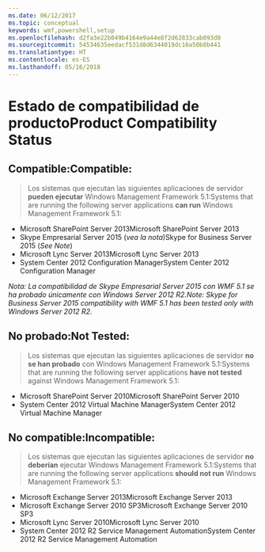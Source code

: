 ```yaml
---
ms.date: 06/12/2017
ms.topic: conceptual
keywords: wmf,powershell,setup
ms.openlocfilehash: d2fa3e22b049b4164e9a44e8f2d62833cab093d0
ms.sourcegitcommit: 54534635eedacf531d8d6344019dc16a50b8b441
ms.translationtype: HT
ms.contentlocale: es-ES
ms.lasthandoff: 05/16/2018
---
```

# <a name="product-compatibility-status"></a><span data-ttu-id="aa4cd-102">Estado de compatibilidad de producto</span><span class="sxs-lookup"><span data-stu-id="aa4cd-102">Product Compatibility Status</span></span>

## <a name="compatible"></a><span data-ttu-id="aa4cd-103">Compatible:</span><span class="sxs-lookup"><span data-stu-id="aa4cd-103">Compatible:</span></span>
> <span data-ttu-id="aa4cd-104">Los sistemas que ejecutan las siguientes aplicaciones de servidor **pueden ejecutar** Windows Management Framework 5.1:</span><span class="sxs-lookup"><span data-stu-id="aa4cd-104">Systems that are running the following server applications **can run** Windows Management Framework 5.1:</span></span>

- <span data-ttu-id="aa4cd-105">Microsoft SharePoint Server 2013</span><span class="sxs-lookup"><span data-stu-id="aa4cd-105">Microsoft SharePoint Server 2013</span></span>
- <span data-ttu-id="aa4cd-106">Skype Empresarial Server 2015 (_vea la nota_)</span><span class="sxs-lookup"><span data-stu-id="aa4cd-106">Skype for Business Server 2015 (_See Note_)</span></span>
- <span data-ttu-id="aa4cd-107">Microsoft Lync Server 2013</span><span class="sxs-lookup"><span data-stu-id="aa4cd-107">Microsoft Lync Server 2013</span></span>
- <span data-ttu-id="aa4cd-108">System Center 2012 Configuration Manager</span><span class="sxs-lookup"><span data-stu-id="aa4cd-108">System Center 2012 Configuration Manager</span></span>

<span data-ttu-id="aa4cd-109">_Nota: La compatibilidad de Skype Empresarial Server 2015 con WMF 5.1 se ha probado únicamente con Windows Server 2012 R2._</span><span class="sxs-lookup"><span data-stu-id="aa4cd-109">_Note: Skype for Business Server 2015 compatibility with WMF 5.1 has been tested only with Windows Server 2012 R2._</span></span>

## <a name="not-tested"></a><span data-ttu-id="aa4cd-110">No probado:</span><span class="sxs-lookup"><span data-stu-id="aa4cd-110">Not Tested:</span></span>
> <span data-ttu-id="aa4cd-111">Los sistemas que ejecutan las siguientes aplicaciones de servidor **no se han probado** con Windows Management Framework 5.1:</span><span class="sxs-lookup"><span data-stu-id="aa4cd-111">Systems that are running the following server applications **have not tested** against Windows Management Framework 5.1:</span></span>

- <span data-ttu-id="aa4cd-112">Microsoft SharePoint Server 2010</span><span class="sxs-lookup"><span data-stu-id="aa4cd-112">Microsoft SharePoint Server 2010</span></span>
- <span data-ttu-id="aa4cd-113">System Center 2012 Virtual Machine Manager</span><span class="sxs-lookup"><span data-stu-id="aa4cd-113">System Center 2012 Virtual Machine Manager</span></span>

## <a name="incompatible"></a><span data-ttu-id="aa4cd-114">No compatible:</span><span class="sxs-lookup"><span data-stu-id="aa4cd-114">Incompatible:</span></span>
> <span data-ttu-id="aa4cd-115">Los sistemas que ejecutan las siguientes aplicaciones de servidor **no deberían** ejecutar Windows Management Framework 5.1:</span><span class="sxs-lookup"><span data-stu-id="aa4cd-115">Systems that are running the following server applications **should not run** Windows Management Framework 5.1:</span></span>

- <span data-ttu-id="aa4cd-116">Microsoft Exchange Server 2013</span><span class="sxs-lookup"><span data-stu-id="aa4cd-116">Microsoft Exchange Server 2013</span></span>
- <span data-ttu-id="aa4cd-117">Microsoft Exchange Server 2010 SP3</span><span class="sxs-lookup"><span data-stu-id="aa4cd-117">Microsoft Exchange Server 2010 SP3</span></span>
- <span data-ttu-id="aa4cd-118">Microsoft Lync Server 2010</span><span class="sxs-lookup"><span data-stu-id="aa4cd-118">Microsoft Lync Server 2010</span></span>
- <span data-ttu-id="aa4cd-119">System Center 2012 R2 Service Management Automation</span><span class="sxs-lookup"><span data-stu-id="aa4cd-119">System Center 2012 R2 Service Management Automation</span></span>
